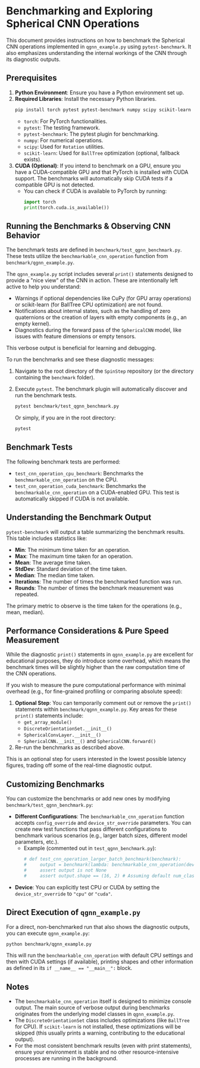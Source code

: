 # Benchmarking and Exploring Spherical CNN Operations

This document provides instructions on how to benchmark the Spherical CNN operations implemented in `qgnn_example.py` using `pytest-benchmark`. It also emphasizes understanding the internal workings of the CNN through its diagnostic outputs.

## Prerequisites

1.  **Python Environment**: Ensure you have a Python environment set up.
2.  **Required Libraries**: Install the necessary Python libraries.
    ```bash
    pip install torch pytest pytest-benchmark numpy scipy scikit-learn
    ```
    *   `torch`: For PyTorch functionalities.
    *   `pytest`: The testing framework.
    *   `pytest-benchmark`: The pytest plugin for benchmarking.
    *   `numpy`: For numerical operations.
    *   `scipy`: Used for `Rotation` utilities.
    *   `scikit-learn`: Used for `BallTree` optimization (optional, fallback exists).
3.  **CUDA (Optional)**: If you intend to benchmark on a GPU, ensure you have a CUDA-compatible GPU and that PyTorch is installed with CUDA support. The benchmarks will automatically skip CUDA tests if a compatible GPU is not detected.
    *   You can check if CUDA is available to PyTorch by running:
        ```python
        import torch
        print(torch.cuda.is_available())
        ```

## Running the Benchmarks & Observing CNN Behavior

The benchmark tests are defined in `benchmark/test_qgnn_benchmark.py`. These tests utilize the `benchmarkable_cnn_operation` function from `benchmark/qgnn_example.py`.

The `qgnn_example.py` script includes several `print()` statements designed to provide a "nice view" of the CNN in action. These are intentionally left active to help you understand:
*   Warnings if optional dependencies like CuPy (for GPU array operations) or scikit-learn (for BallTree CPU optimization) are not found.
*   Notifications about internal states, such as the handling of zero quaternions or the creation of layers with empty components (e.g., an empty kernel).
*   Diagnostics during the forward pass of the `SphericalCNN` model, like issues with feature dimensions or empty tensors.

This verbose output is beneficial for learning and debugging.

To run the benchmarks and see these diagnostic messages:

1.  Navigate to the root directory of the `SpinStep` repository (or the directory containing the `benchmark` folder).
2.  Execute `pytest`. The benchmark plugin will automatically discover and run the benchmark tests.

    ```bash
    pytest benchmark/test_qgnn_benchmark.py
    ```
    Or simply, if you are in the root directory:
    ```bash
    pytest
    ```

## Benchmark Tests

The following benchmark tests are performed:

*   `test_cnn_operation_cpu_benchmark`: Benchmarks the `benchmarkable_cnn_operation` on the CPU.
*   `test_cnn_operation_cuda_benchmark`: Benchmarks the `benchmarkable_cnn_operation` on a CUDA-enabled GPU. This test is automatically skipped if CUDA is not available.

## Understanding the Benchmark Output

`pytest-benchmark` will output a table summarizing the benchmark results. This table includes statistics like:

*   **Min**: The minimum time taken for an operation.
*   **Max**: The maximum time taken for an operation.
*   **Mean**: The average time taken.
*   **StdDev**: Standard deviation of the time taken.
*   **Median**: The median time taken.
*   **Iterations**: The number of times the benchmarked function was run.
*   **Rounds**: The number of times the benchmark measurement was repeated.

The primary metric to observe is the time taken for the operations (e.g., mean, median).

## Performance Considerations & Pure Speed Measurement

While the diagnostic `print()` statements in `qgnn_example.py` are excellent for educational purposes, they do introduce some overhead, which means the benchmark times will be slightly higher than the raw computation time of the CNN operations.

If you wish to measure the pure computational performance with minimal overhead (e.g., for fine-grained profiling or comparing absolute speed):

1.  **Optional Step**: You can temporarily comment out or remove the `print()` statements within `benchmark/qgnn_example.py`.
    Key areas for these `print()` statements include:
    *   `get_array_module()`
    *   `DiscreteOrientationSet.__init__()`
    *   `SphericalConvLayer.__init__()`
    *   `SphericalCNN.__init__()` and `SphericalCNN.forward()`
2.  Re-run the benchmarks as described above.

This is an optional step for users interested in the lowest possible latency figures, trading off some of the real-time diagnostic output.

## Customizing Benchmarks

You can customize the benchmarks or add new ones by modifying `benchmark/test_qgnn_benchmark.py`:

*   **Different Configurations**: The `benchmarkable_cnn_operation` function accepts `config_override` and `device_str_override` parameters. You can create new test functions that pass different configurations to benchmark various scenarios (e.g., larger batch sizes, different model parameters, etc.).
    *   Example (commented out in `test_qgnn_benchmark.py`):
        ```python
        # def test_cnn_operation_larger_batch_benchmark(benchmark):
        #     output = benchmark(lambda: benchmarkable_cnn_operation(device_str_override="cpu", batch_size_override=16))
        #     assert output is not None
        #     assert output.shape == (16, 2) # Assuming default num_classes=2
        ```
*   **Device**: You can explicitly test CPU or CUDA by setting the `device_str_override` to `"cpu"` or `"cuda"`.

## Direct Execution of `qgnn_example.py`

For a direct, non-benchmarked run that also shows the diagnostic outputs, you can execute `qgnn_example.py`:

```bash
python benchmark/qgnn_example.py
```
This will run the `benchmarkable_cnn_operation` with default CPU settings and then with CUDA settings (if available), printing shapes and other information as defined in its `if __name__ == "__main__":` block.

## Notes

*   The `benchmarkable_cnn_operation` itself is designed to minimize console output. The main source of verbose output during benchmarks originates from the underlying model classes in `qgnn_example.py`.
*   The `DiscreteOrientationSet` class includes optimizations (like `BallTree` for CPU). If `scikit-learn` is not installed, these optimizations will be skipped (this usually prints a warning, contributing to the educational output).
*   For the most consistent benchmark results (even with print statements), ensure your environment is stable and no other resource-intensive processes are running in the background.